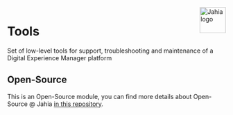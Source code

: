 <a href="https://www.jahia.com/">
    <img src="https://www.jahia.com/modules/jahiacom-templates/images/jahia-3x.png" alt="Jahia logo" title="Jahia" align="right" height="60" />
</a>

Tools
======================
Set of low-level tools for support, troubleshooting and maintenance of a Digital Experience Manager platform

## Open-Source

This is an Open-Source module, you can find more details about Open-Source @ Jahia [in this repository](https://github.com/Jahia/open-source).
